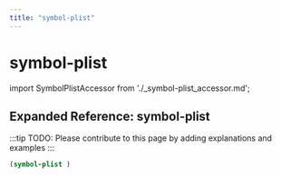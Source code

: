 ```yaml
---
title: "symbol-plist"
---
```


# symbol-plist

import SymbolPlistAccessor from './_symbol-plist_accessor.md';

<SymbolPlistAccessor />

## Expanded Reference: symbol-plist

:::tip
TODO: Please contribute to this page by adding explanations and examples
:::

```lisp
(symbol-plist )
```
